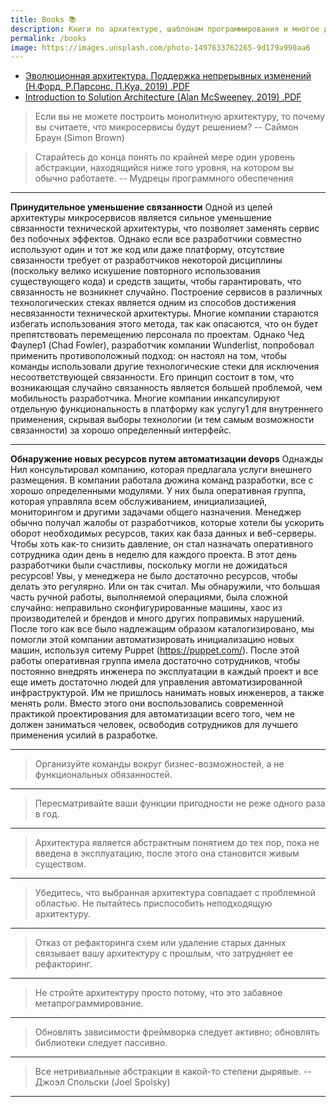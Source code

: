 ```yaml
---
title: Books 📚
description: Книги по архитектуре, шаблонам программирования и многое другое...
permalink: /books
image: https://images.unsplash.com/photo-1497633762265-9d179a990aa6
---
```


- [Эволюционная архитектура. Поддержка непрерывных изменений (Н.Форд, Р.Парсонс, П.Куа, 2019) .PDF](https://drive.google.com/file/d/1wrxpxM0A2rOxthLGA-DRExCXuYzNbqDU/view?usp=sharing)
- [Introduction to Solution Architecture (Alan McSweeney, 2019) .PDF](https://drive.google.com/file/d/1n9B1qxWRaC53ECs6IGRPNSfai2YSaruk/view?usp=sharing)

> Если вы не можете построить монолитную архитектуру, то почему вы считаете, что микросервисы будут решением?
> -- Саймон Браун (Simon Brown)

> Старайтесь до конца понять по крайней мере один уровень абстракции, находящийся ниже того уровня, на котором вы обычно
> работаете.
> -- Мудрецы программного обеспечения

---

**Принудительное уменьшение связанности**
Одной из целей архитектуры микросервисов является сильное уменьшение связанности технической архитектуры, что позволяет
заменять сервис без побочных эффектов. Однако если все разработчики совместно используют один и тот же код или даже
платформу, отсутствие связанности требует от разработчиков некоторой дисциплины (поскольку велико искушение повторного
использования существующего кода) и средств защиты, чтобы гарантировать, что связанность не возникнет случайно.
Построение сервисов в различных технологических стеках является одним из способов достижения несвязанности технической
архитектуры. Многие компании стараются избегать использования этого метода, так как опасаются, что он будет
препятствовать перемещению персонала по проектам. Однако Чед Фаулер1 (Chad Fowler), разработчик компании Wunderlist,
попробовал применить противоположный подход: он настоял на том, чтобы команды использовали другие технологические стеки
для исключения несоответствующей связанности. Его принцип состоит в том, что возникающая случайно связанность является
большей проблемой, чем мобильность разработчика.
Многие компании инкапсулируют отдельную функциональность в платформу как услугу1 для внутреннего применения, скрывая
выборы технологии (и тем самым возможности связанности) за хорошо определенный интерфейс.


---

**Обнаружение новых ресурсов путем автоматизации devops**
Однажды Нил консультировал компанию, которая предлагала услуги внешнего размещения. В компании работала дюжина команд
разработки, все с хорошо определенными модулями. У них была оперативная группа, которая управляла всем обслуживанием,
инициализацией, мониторингом и другими задачами общего назначения. Менеджер обычно получал жалобы от разработчиков,
которые хотели бы ускорить оборот необходимых ресурсов, таких как база данных и веб-серверы. Чтобы хоть как-то снизить
давление, он стал назначать оперативного сотрудника один день в неделю для каждого проекта. В этот день разработчики
были счастливы, поскольку могли не дожидаться ресурсов! Увы, у менеджера не было достаточно ресурсов, чтобы делать это
регулярно.
Или он так считал. Мы обнаружили, что большая часть ручной работы, выполняемой операциями, была сложной случайно:
неправильно сконфигурированные машины, хаос из производителей и брендов и много других поправимых нарушений. После того
как все было надлежащим образом каталогизировано, мы помогли этой компании автоматизировать инициализацию новых машин,
используя ситему Puppet (https://puppet.com/). После этой работы оперативная группа имела достаточно сотрудников, чтобы
постоянно внедрять инженера по эксплуатации в каждый проект и все еще иметь достаточно людей для управления
автоматизированной инфраструктурой.
Им не пришлось нанимать новых инженеров, а также менять роли. Вместо этого они воспользовались современной практикой
проектирования для автоматизации всего того, чем не должен заниматься человек, освободив сотрудников для лучшего
применения усилий в разработке.

---

> Организуйте команды вокруг бизнес-возможностей, а не функциональных обязанностей.

---

> Пересматривайте ваши функции пригодности не реже одного раза в год.

---

> Архитектура является абстрактным понятием до тех пор, пока не введена в эксплуатацию, после этого она становится живым существом.

---

> Убедитесь, что выбранная архитектура совпадает с проблемной областью. Не пытайтесь приспособить неподходящую архитектуру.

---

> Отказ от рефакторинга схем или удаление старых данных связывает вашу архитектуру с прошлым, что затрудняет ее рефакторинг.

---

> Не стройте архитектуру просто потому, что это забавное метапрограммирование.

---

> Обновлять зависимости фреймворка следует активно; обновлять библиотеки следует пассивно.

---

> Все нетривиальные абстракции в какой-то степени дырявые.
> -- Джоэл Спольски (Joel Spolsky)

---
